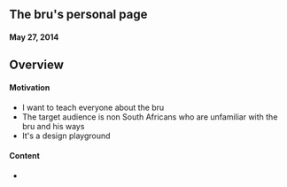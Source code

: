 ## The bru's personal page
#### May 27, 2014

## Overview

#### Motivation

- I want to teach everyone about the bru
- The target audience is non South Africans who are unfamiliar with the bru and his ways
- It's a design playground

#### Content

- 